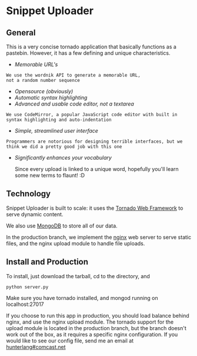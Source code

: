 Snippet Uploader
=================

General
-------

This is a very concise tornado application that basically functions as a pastebin.
However, it has a few defining and unique characteristics.

*	 *Memorable URL's*
	 
    We use the wordnik API to generate a memorable URL, 
    not a random number sequence
*	 *Opensource (obviously)*
*	 *Automatic syntax highlighting*
*	 *Advanced and usable code editor, not a textarea*
	 
    We use CodeMirror, a popular JavaScript code editor with built in syntax highlighting and auto-indentation
*	 *Simple, streamlined user interface*

    Programmers are notorious for designing terrible interfaces, but we think we did a pretty good job with this one
*	*Significantly enhances your vocabulary*

    Since every upload is linked to a unique word, hopefully you'll learn some new terms to flaunt! :D


Technology
-----------
Snippet Uploader is built to scale: it uses the [Tornado Web Framework](http://www.tornadoweb.org) to serve dynamic content.

We also use [MongoDB](http://www.mongodb.org) to store all of our data.

In the production branch, we implement the [nginx](http://nginx.org) web server to serve static files, and the nginx upload module to handle file uploads.

Install and Production
---------------

To install, just download the tarball, cd to the directory, and 

    python server.py

Make sure you have tornado installed, and mongod running on localhost:27017

If you choose to run this app in production, you should load balance behind nginx, and use the nginx upload module.
The tornado support for the upload module is located in the production branch, but the branch doesn't work out of the box, as it requires
a specific nginx configuration. If you would like to see our config file, send me an email at [hunterlang#comcast.net](mailto:hunterlang@comcast.net)

